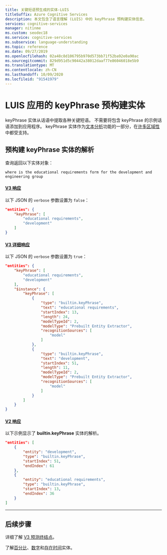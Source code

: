 ```yaml
---
title: 关键短语预生成的实体-LUIS
titleSuffix: Azure Cognitive Services
description: 本文包含了语言理解 (LUIS) 中的 keyPhrase 预构建实体信息。
services: cognitive-services
manager: nitinme
ms.custom: seodec18
ms.service: cognitive-services
ms.subservice: language-understanding
ms.topic: reference
ms.date: 09/27/2019
ms.openlocfilehash: 02a48c8d106795b970d573bb71f52ba92e0a90ac
ms.sourcegitcommit: 829d951d5c90442a38012daaf77e86046018e5b9
ms.translationtype: MT
ms.contentlocale: zh-CN
ms.lasthandoff: 10/09/2020
ms.locfileid: "91541979"
---
```

# <a name="keyphrase-prebuilt-entity-for-a-luis-app"></a>LUIS 应用的 keyPhrase 预构建实体
keyPhrase 实体从话语中提取各种关键短语。 不需要将包含 keyPhrase 的示例话语添加到应用程序。 keyPhrase 实体作为[文本分析](../text-analytics/overview.md)功能的一部分，在[许多区域性](luis-language-support.md#languages-supported)中都受支持。

## <a name="resolution-for-prebuilt-keyphrase-entity"></a>预构建 keyPhrase 实体的解析

查询返回以下实体对象：

`where is the educational requirements form for the development and engineering group`

#### <a name="v3-response"></a>[V3 响应](#tab/V3)

以下 JSON 的 `verbose` 参数设置为 `false`：

```json
"entities": {
    "keyPhrase": [
        "educational requirements",
        "development"
    ]
}
```
#### <a name="v3-verbose-response"></a>[V3 详细响应](#tab/V3-verbose)
以下 JSON 的 `verbose` 参数设置为 `true`：

```json
"entities": {
    "keyPhrase": [
        "educational requirements",
        "development"
    ],
    "$instance": {
        "keyPhrase": [
            {
                "type": "builtin.keyPhrase",
                "text": "educational requirements",
                "startIndex": 13,
                "length": 24,
                "modelTypeId": 2,
                "modelType": "Prebuilt Entity Extractor",
                "recognitionSources": [
                    "model"
                ]
            },
            {
                "type": "builtin.keyPhrase",
                "text": "development",
                "startIndex": 51,
                "length": 11,
                "modelTypeId": 2,
                "modelType": "Prebuilt Entity Extractor",
                "recognitionSources": [
                    "model"
                ]
            }
        ]
    }
}
```
#### <a name="v2-response"></a>[V2 响应](#tab/V2)

以下示例显示了 **builtin.keyPhrase** 实体的解析。

```json
"entities": [
    {
        "entity": "development",
        "type": "builtin.keyPhrase",
        "startIndex": 51,
        "endIndex": 61
    },
    {
        "entity": "educational requirements",
        "type": "builtin.keyPhrase",
        "startIndex": 13,
        "endIndex": 36
    }
]
```
* * *

## <a name="next-steps"></a>后续步骤

详细了解 [V3 预测终结点](luis-migration-api-v3.md)。

了解[百分比](luis-reference-prebuilt-percentage.md)、[数字](luis-reference-prebuilt-number.md)和[存在时间](luis-reference-prebuilt-age.md)实体。

